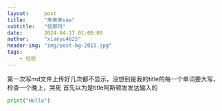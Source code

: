 ```yaml
---
layout:     post
title:      "来来来vue"
subtitle:   "信邪吗"
date:       2024-04-17 01:00:00
author:     "xianyu4625"
header-img: "img/post-bg-2015.jpg"
tags:
    - 经验
---
```


第一次写md文件上传好几次都不显示，没想到是我的title的每一个单词要大写，检查一个晚上，哭死
首先以为是title阿斯顿发发达输入的
```python
print("Hello")
```